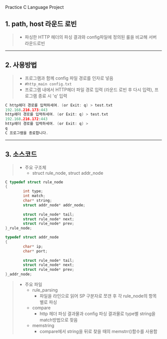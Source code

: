 Practice C Language Project

## 1. path, host 라운드 로빈
>	* 파싱한 HTTP 헤더의 파싱 결과와 config파일에 정의된 룰을 비교해 서버 라운드로빈
***
## 2. 사용방법
>	* 프로그램과 함께 config 파일 경로를 인자로 넣음
>	* ``` #http_main config.txt ```
>	* 프로그램 내에서 HTTP헤더 파일 경로 입력 (라운드 로빈 후 다시 입력), 프로그램 종료 시 'q' 입력
~~~ C
C http헤더 경로를 입력하세여. (or Exit: q) > test.txt
192.168.216.173:443
http헤더 경로를 입력하세여. (or Exit: q) > test.txt
192.168.216.172:443
http헤더 경로를 입력하세여. (or Exit: q) > 
q
C 프로그램을 종료합니다.
~~~
***
## 3. 소스코드
> * 주요 구조체
>	* struct rule_node, struct addr_node
~~~ C
C typedef struct rule_node
{
 		int type;
 		int match;
		char* string;
 		struct addr_node* addr_node;
		 
		struct rule_node* tail;
		struct rule_node* next;
		struct rule_node* prev;
}_rule_node;

typedef struct addr_node
{
 		char* ip;
		char* port;
		
		struct rule_node* tail;
 		struct rule_node* next;
 		struct rule_node* prev;
}_addr_node;
~~~
> * 주요 파일
>	* rule_parsing
>		* 파일을 라인으로 읽어 SP 구분자로 쪼갠 후 각 rule_node의 항목 별로 파싱
>	* compare
>		* http 헤더 파싱 결과물과 config 파싱 결과물로 type별 string을 match방법으로 찾음
>	* memstring
>		* compare에서 string을 뒤로 찾을 때의 memstrr()함수를 사용함
